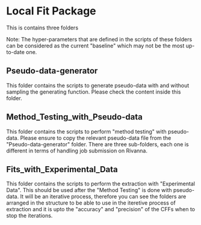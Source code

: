 # Local Fit Package

This is contains three folders

Note: The hyper-parameters that are defined in the scripts of these folders can be considered as the current "baseline" which may not be the most up-to-date one.

## Pseudo-data-generator

This folder contains the scripts to generate pseudo-data with and without sampling the generating function. Please check the content inside this folder. 

## Method_Testing_with_Pseudo-data

This folder contains the scripts to perform "method testing" with pseudo-data. Please ensure to copy the relevant pseudo-data file from the "Pseudo-data-generator" folder. There are three sub-folders, each one is different in terms of handling job submission on Rivanna.

## Fits_with_Experimental_Data

This folder contains the scripts to perform the extraction with "Experimental Data". This should be used after the "Method Testing" is done with pseudo-data. It will be an iterative process, therefore you can see the folders are arranged in the structure to be able to use in the iteretive process of extraction and it is upto the "accuracy" and "precision" of the CFFs when to stop the iterations.
